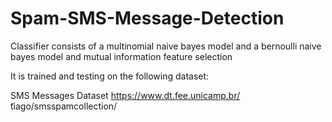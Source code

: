 # Spam-SMS-Message-Detection

Classifier consists of a multinomial naive bayes model and a bernoulli naive bayes model and mutual information feature selection

It is trained and testing on the following dataset:

SMS Messages Dataset https://www.dt.fee.unicamp.br/ ̃tiago/smsspamcollection/

